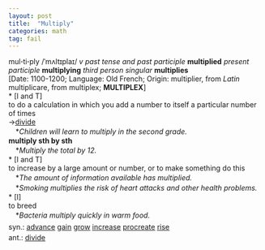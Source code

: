 ```yaml
---
layout: post
title:  "Multiply"
categories: math
tag: fail
---
```

<DIV style="MARGIN: 0px 0px 5px">mul<B>·</B>ti<B>·</B>ply /ˈmʌltɪplaɪ/ <I>v past tense and past participle</I> <B>multiplied</B> <I>present participle</I> <B>multiplying</B> <I>third person singular</I> <B>multiplies</B> <BR>[Date: 1100-1200; Language: Old French; Origin: multiplier, from <I>Latin</I> multiplicare, from multiplex; <B>MULTIPLEX</B>]<BR>* [I and T] <BR>to do a calculation in which you add a number to itself a particular number of times<BR>→<A href="{{ site.baseurl }}/divide"><U>divide</U></A><BR>　*<I>Children will learn to multiply in the second grade.</I><BR><B>multiply sth by sth</B><BR>　*<I>Multiply the total by 12.</I><BR>* [I and T] <BR>to increase by a large amount or number, or to make something do this<BR>　*<I>The amount of information available has multiplied.</I><BR>　*<I>Smoking multiplies the risk of heart attacks and other health problems.</I><BR>* [I] <BR>to breed<BR>　*<I>Bacteria multiply quickly in warm food.</I></DIV>
<DIV style="MARGIN: 0px 0px 5px">
<DIV style="MARGIN: 4px 0px">syn.: <A href="{{ site.baseurl }}/advance"><U>advance</U></A> <A href="{{ site.baseurl }}/gain"><U>gain</U></A> <A href="{{ site.baseurl }}/grow"><U>grow</U></A> <A href="{{ site.baseurl }}/increase"><U>increase</U></A> <A href="{{ site.baseurl }}/procreate"><U>procreate</U></A> <A href="{{ site.baseurl }}/rise"><U>rise</U></A></DIV>
<DIV style="MARGIN: 4px 0px">ant.: <A href="{{ site.baseurl }}/divide"><U>divide</U></A></DIV></DIV>
